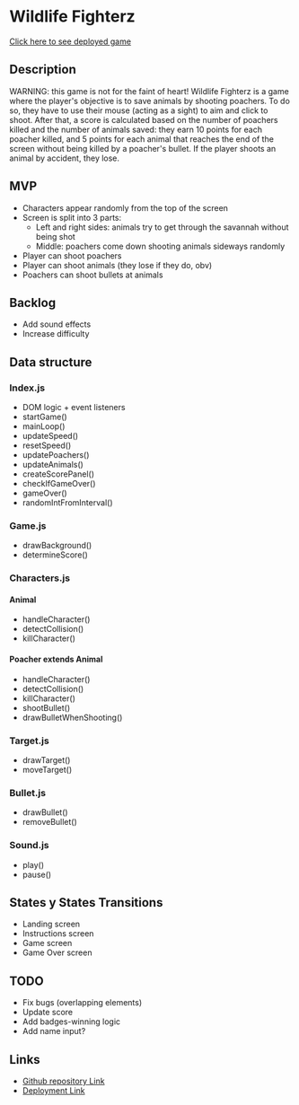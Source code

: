 # Wildlife Fighterz

[Click here to see deployed game](https://priscille-lr.github.io/Wildlife_Fighterz/)

## Description
WARNING: this game is not for the faint of heart! 
Wildlife Fighterz is a game where the player's objective is to save animals by shooting poachers. To do so, they have to use their mouse (acting as a sight) to aim and click to shoot. After that, a score is calculated based on the number of poachers killed and the number of animals saved: they earn 10 points for each poacher killed, and 5 points for each animal that reaches the end of the screen without being killed by a poacher's bullet. If the player shoots an animal by accident, they lose.

## MVP
- Characters appear randomly from the top of the screen
- Screen is split into 3 parts: 
    - Left and right sides: animals try to get through the savannah without being shot
    - Middle: poachers come down shooting animals sideways randomly
- Player can shoot poachers
- Player can shoot animals (they lose if they do, obv)
- Poachers can shoot bullets at animals

## Backlog
- Add sound effects
- Increase difficulty


## Data structure

### Index.js
- DOM logic + event listeners
- startGame()
- mainLoop()
- updateSpeed()
- resetSpeed()
- updatePoachers()
- updateAnimals()
- createScorePanel()
- checkIfGameOver()
- gameOver()
- randomIntFromInterval()

### Game.js
- drawBackground()
- determineScore()


### Characters.js

#### Animal
- handleCharacter()
- detectCollision()
- killCharacter()

#### Poacher extends Animal
- handleCharacter()
- detectCollision()
- killCharacter()
- shootBullet()
- drawBulletWhenShooting()


### Target.js
- drawTarget()
- moveTarget()

### Bullet.js
- drawBullet()
- removeBullet()

### Sound.js
- play()
- pause()

## States y States Transitions
- Landing screen
- Instructions screen
- Game screen
- Game Over screen

## TODO
- Fix bugs (overlapping elements)
- Update score 
- Add badges-winning logic 
- Add name input?

## Links
- [Github repository Link](https://github.com/Priscille-LR/Wildlife_Fighterz)
- [Deployment Link](https://priscille-lr.github.io/Wildlife_Fighterz/)
